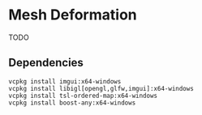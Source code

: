 # Mesh Deformation

TODO

## Dependencies
```
vcpkg install imgui:x64-windows
vcpkg install libigl[opengl,glfw,imgui]:x64-windows
vcpkg install tsl-ordered-map:x64-windows
vcpkg install boost-any:x64-windows
```
